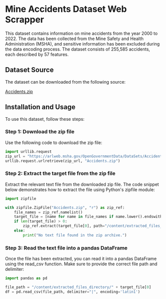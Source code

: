 # Mine Accidents Dataset Web Scrapper

This dataset contains information on mine accidents from the year 2000 to 2022. The data has been collected from the Mine Safety and Health Administration (MSHA), and sensitive information has been excluded during the data encoding process. The dataset consists of 255,585 accidents, each described by 57 features.

## Dataset Source

The dataset can be downloaded from the following source:

[Accidents.zip](https://arlweb.msha.gov/OpenGovernmentData/DataSets/Accidents.zip)

## Installation and Usage

To use this dataset, follow these steps:

### Step 1: Download the zip file

Use the following code to download the zip file:

```python
import urllib.request
zip_url = "https://arlweb.msha.gov/OpenGovernmentData/DataSets/Accidents.zip"
urllib.request.urlretrieve(zip_url, "Accidents.zip")
```

### Step 2: Extract the target file from the zip file
Extract the relevant text file from the downloaded zip file. The code snippet below demonstrates how to extract the file using Python's zipfile module:
```python
import zipfile

with zipfile.ZipFile("Accidents.zip", "r") as zip_ref:
    file_names = zip_ref.namelist()
    target_file = [name for name in file_names if name.lower().endswith('.txt')]
    if len(target_file) > 0:
        zip_ref.extract(target_file[0], path="/content/extracted_files_directory")
    else:
        print("No text file found in the zip archive.")
```

### Step 3: Read the text file into a pandas DataFrame
Once the file has been extracted, you can read it into a pandas DataFrame using the read_csv function. Make sure to provide the correct file path and delimiter:

```python
import pandas as pd

file_path = "/content/extracted_files_directory/" + target_file[0]
df = pd.read_csv(file_path, delimiter="|", encoding='latin1')
```
